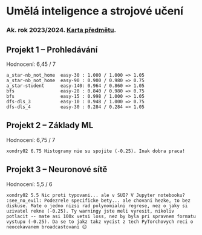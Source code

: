 # Umělá inteligence a strojové učení
### Ak. rok 2023/2024. [Karta předmětu](https://www.fit.vut.cz/study/course/268378/.cs).

## Projekt 1 – Prohledávání
Hodnocení: 6,45 / 7

```
a_star-nb_not_home  easy-30 : 1.000 / 1.000 => 1.05
a_star-nb_not_home  easy-90 : 0.900 / 0.980 => 0.75
a_star-student      easy-140: 0.964 / 0.860 => 1.05
bfs                 easy-28 : 0.840 / 0.980 => 0.75
bfs                 easy-15 : 0.998 / 1.000 => 1.05
dfs-dls_3           easy-10 : 0.948 / 1.000 => 0.75
dfs-dls_4           easy-30 : 0.284 / 0.284 => 1.05
```

## Projekt 2 – Základy ML
Hodnocení: 6,75 / 7

```
xondry02 6.75 Histogramy nie su spojite (-0.25). Inak dobra praca!
```

## Projekt 3 – Neuronové sítě
Hodnocení: 5,5 / 6

```
xondry02 5.5 Nic proti typovani... ale v SUI? V Jupyter notebooku? :see_no_evil: Podezrele specificke bety... ale chovani hezke, to bez diskuse. Mate o jedno nizsi rad polynomialni regrese, nez o jaky si uzivatel rekne (-0.25). Ty warningy jste meli vyresit, nikoliv potlacit -- mate asi 100x vetsi loss, nez by byla pri spravnem formatu vystupu (-0.25). Da se to jakz takz vycist z tech PyTorchovych reci o neocekavanem broadcastovani 😉
```

